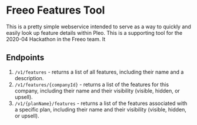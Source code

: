 # Freeo Features Tool

This is a pretty simple webservice intended to serve as a way to quickly and easily
look up feature details within Pleo. This is a supporting tool for the 2020-04 
Hackathon in the Freeo team. It

## Endpoints

1. `/v1/features` - returns a list of all features, including their name and a description.
2. `/v1/features/{companyId}` - returns a list of the features for this company, including their name and their visibility (visible, hidden, or upsell).
3. `/v1/{planName}/features` - returns a list of the features associated with a specific plan, including their name and their visibility  (visible, hidden, or upsell).

